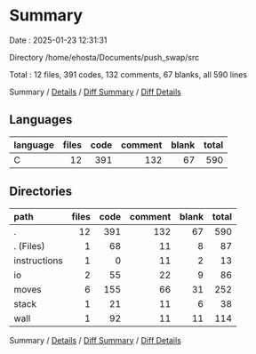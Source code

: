 # Summary

Date : 2025-01-23 12:31:31

Directory /home/ehosta/Documents/push_swap/src

Total : 12 files,  391 codes, 132 comments, 67 blanks, all 590 lines

Summary / [Details](details.md) / [Diff Summary](diff.md) / [Diff Details](diff-details.md)

## Languages
| language | files | code | comment | blank | total |
| :--- | ---: | ---: | ---: | ---: | ---: |
| C | 12 | 391 | 132 | 67 | 590 |

## Directories
| path | files | code | comment | blank | total |
| :--- | ---: | ---: | ---: | ---: | ---: |
| . | 12 | 391 | 132 | 67 | 590 |
| . (Files) | 1 | 68 | 11 | 8 | 87 |
| instructions | 1 | 0 | 11 | 2 | 13 |
| io | 2 | 55 | 22 | 9 | 86 |
| moves | 6 | 155 | 66 | 31 | 252 |
| stack | 1 | 21 | 11 | 6 | 38 |
| wall | 1 | 92 | 11 | 11 | 114 |

Summary / [Details](details.md) / [Diff Summary](diff.md) / [Diff Details](diff-details.md)